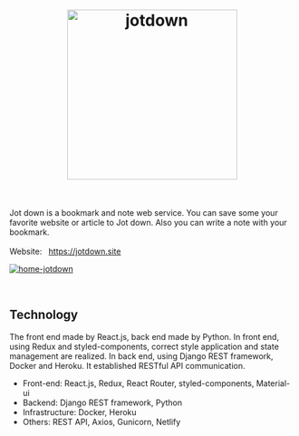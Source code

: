 <h1 align="center"><a href="https://jotdown.site" target="_blank"><img src="https://user-images.githubusercontent.com/43656115/74611543-b9829e00-50b1-11ea-886d-5444e580bb42.png" alt="jotdown" width="300"></a></h1>

<br/>

Jot down is a bookmark and note web service. You can save some your favorite website or article to Jot down. Also you can write a note with your bookmark.  
<br/>
Website: &nbsp; https://jotdown.site


[![home-jotdown](https://user-images.githubusercontent.com/43656115/62005283-eeafaa80-b0e5-11e9-80c4-a79dd1c007d5.png)](https://jotdown.site)

<br/>

## Technology
The front end made by React.js, back end made by Python. In front end, using Redux and styled-components, correct style application and state management are realized. In back end, using Django REST framework, Docker and Heroku. It established RESTful API communication.


- Front-end: React.js, Redux, React Router, styled-components, Material-ui
- Backend: Django REST framework, Python
- Infrastructure: Docker, Heroku
- Others: REST API, Axios, Gunicorn, Netlify
